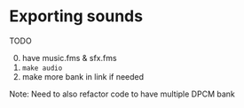 # Exporting sounds

TODO

0. have music.fms & sfx.fms
1. `make audio`
2. make more bank in link if needed

Note: Need to also refactor code to have multiple DPCM bank

